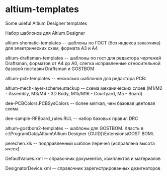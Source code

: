 # altium-templates

Some useful Altium Designer templates

Набор шаблонов для Altium Designer


altium-shematic-templates -- шаблоны по ГОСТ (без индекса заказчика) для электрических схем, формата A3 и A4


altium-draftsman-templates -- шаблоны по гост для редактора чертежей Draftsman, форматов от A4 до A0, слегка исправленные относительной базовой поставки Draftsman и GOSTBOM


altium-pcb-templates -- несколько шаблонов для редактора PCB:

altium-mech-layer-scheme.stackup -- схема механических слоев (M1/M2 - Assembly, M3/M4 - 3D Body, M15/M16 - Courtyard, M5 - Board)

dee-PCBColors.PCBSysColors -- более мягкая, чем базовая цветовая схема

dee-sample-RFBoard_rules.RUL -- набор базовых правил DRC


altium-gostbom2-templates -- шаблоны для GOSTBOM. Класть в c:\ProgramData\Altium\Altium Designer {GUID}\Extensions\GOST BOM\

perechen.xls -- подправленный шаблон перечня (исправлена высота ячеек)

DefaultValues.xml -- справочник документов, комплектов и материалов

DesignatorDevice.xml -- справочник зарегистрированных дезигнаторов
